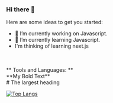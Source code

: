 ### Hi there 👋


Here are some ideas to get you started:

- 🔭 I’m currently working on Javascript.
- 🌱 I’m currently learning Javascript.
- I'm thinking of learning next.js
<br/>
<br/>
** Tools and Languages: **
<br/>
**My Bold Text**
<br/>
# The largest heading



[![Top Langs](https://github-readme-stats.vercel.app/api/top-langs/?username=muhammedonen&layout=compact)](https://github.com/muhammedonen/github-readme-stats)








